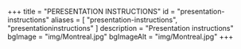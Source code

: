 +++
title = "PERESENTATION INSTRUCTIONS"
id = "presentation-instructions"
aliases = [
    "presentation-instructions",
    "presentationinstructions"
]
description = "Presentation instructions"
bgImage = "img/Montreal.jpg"
bgImageAlt = "img/Montreal.jpg"
+++
